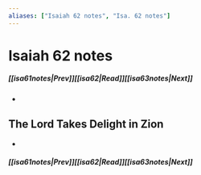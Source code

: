 ```yaml
---
aliases: ["Isaiah 62 notes", "Isa. 62 notes"]
---
```

# Isaiah 62 notes
##### <span class=arrow-left></span>[[isa61notes|Prev]]<span class=navigation-separator></span>[[isa62|Read]]<span class=navigation-separator></span>[[isa63notes|Next]]<span class=arrow-right></span>
- 
## The Lord Takes Delight in Zion
- 
##### <span class=arrow-left></span>[[isa61notes|Prev]]<span class=navigation-separator></span>[[isa62|Read]]<span class=navigation-separator></span>[[isa63notes|Next]]<span class=arrow-right></span>
